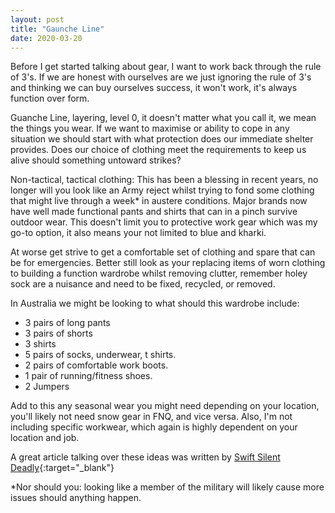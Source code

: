 ```yaml
---
layout: post
title: "Gaunche Line"
date: 2020-03-20
---
```


Before I get started talking about gear, I want to work back through the rule of 3's. If we are honest with ourselves are we just ignoring the rule of 3's and thinking we can buy ourselves success, it won't work, it's always function over form.

Guanche Line, layering, level 0, it doesn't matter what you call it, we mean the things you wear. If we want to maximise or ability to cope in any situation we should start with what protection does our immediate shelter provides. Does our choice of clothing meet the requirements to keep us alive should something untoward strikes? 

Non-tactical, tactical clothing: This has been a blessing in recent years, no longer will you look like an Army reject whilst trying to fond some clothing that might live through a week* in austere conditions. Major brands now have well made functional pants and shirts that can in a pinch survive outdoor wear.  This doesn't limit you to protective work gear which was my go-to option, it also means your not limited to blue and kharki. 

At worse get strive to get a comfortable set of clothing and spare that can be for emergencies. Better still look as your replacing items of worn clothing to building a function wardrobe whilst removing clutter, remember holey sock are a nuisance and need to be fixed, recycled, or removed.

In Australia we might be looking to what should this wardrobe include:

<ul>
<li>3 pairs of long pants</li>
<li>3 pairs of shorts</li>
<li>3 shirts</li>
<li>5 pairs of socks, underwear, t shirts.</li>
<li>2 pairs of comfortable work boots.</li>
<li>1 pair of running/fitness shoes.</li>
<li>2 Jumpers</li>
</ul>

Add to this any seasonal wear you might need depending on your location, you'll likely not need snow gear in FNQ, and vice versa. Also, I'm not including specific workwear, which again is highly dependent on your location and job.

A great article talking over these ideas was written by [Swift Silent Deadly](https://swiftsilentdeadly.com/edc-part-0-a-case-for-the-individual-uniform/){:target="_blank"}

*Nor should you: looking like a member of the military will likely cause more issues should anything happen.
